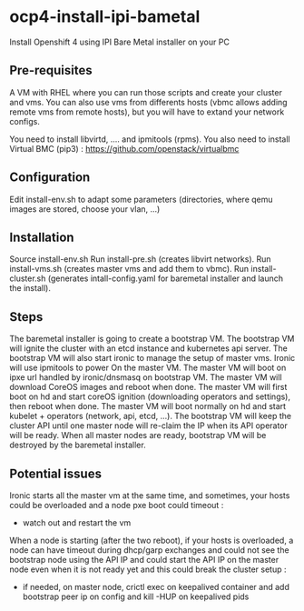 # ocp4-install-ipi-bametal
Install Openshift 4 using IPI Bare Metal installer on your PC 

Pre-requisites
--------------

A VM with RHEL where you can run those scripts and create your cluster and vms.
You can also use vms from differents hosts (vbmc allows adding remote vms from remote hosts), but you will have to extand your network configs.

You need to install libvirtd, .... and ipmitools (rpms).
You also need to install Virtual BMC (pip3) : https://github.com/openstack/virtualbmc

Configuration
-------------

Edit install-env.sh to adapt some parameters (directories, where qemu images are stored, choose your vlan, ...)

Installation
------------

Source install-env.sh
Run install-pre.sh (creates libvirt networks).
Run install-vms.sh (creates master vms and add them to vbmc).
Run install-cluster.sh (generates intall-config.yaml for baremetal installer and launch the install).

Steps
-----

The baremetal installer is going to create a bootstrap VM.
The bootstrap VM will ignite the cluster with an etcd instance and kubernetes api server.
The bootstrap VM will also start ironic to manage the setup of master vms.
Ironic will use ipmitools to power On the master VM.
The master VM will boot on ipxe url handled by ironic/dnsmasq on bootstrap VM.
The master VM will download CoreOS images and reboot when done.
The master VM will first boot on hd and start coreOS ignition (downloading operators and settings), then reboot when done.
The master VM will boot normally on hd and start kubelet + operators (network, api, etcd, ...).
The bootstrap VM will keep the cluster API until one master node will re-claim the IP when its API operator will be ready.
When all master nodes are ready, bootstrap VM will be destroyed by the baremetal installer.

Potential issues
----------------

Ironic starts all the master vm at the same time, and sometimes, your hosts could be overloaded and a node pxe boot could timeout :
  - watch out and restart the vm

When a node is starting (after the two reboot), if your hosts is overloaded, a node can have timeout during dhcp/garp exchanges and could not see the bootstrap node using the API IP and could start the API IP on the master node even when it is not ready yet and this could break the cluster setup : 
  - if needed, on master node, crictl exec on keepalived container and add bootstrap peer ip on config and kill -HUP on keepalived pids






